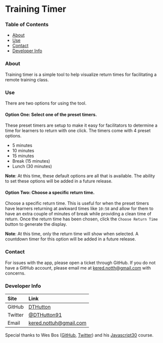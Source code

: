 # Training Timer

### Table of Contents

* [About](#about)
* [Use](#use)
* [Contact](#contact)
* [Developer Info](#developer-info)


### About

Training timer is a simple tool to help visualize return times for facilitating a remote training class.


### Use

There are two options for using the tool.

#### Option One: Select one of the preset timers.

These preset timers are setup to make it easy for facilitators to determine a time for learners to return with one click. The timers come with 4 preset options.
* 5 minutes
* 10 minutes
* 15 minutes
* Break (15 minutes)
* Lunch (30 minutes)

**Note**: At this time, these default options are all that is available. The ability to set these options will be added in a future release.

#### Option Two: Choose a specific return time.

Choose a specific return time. This is useful for when the preset timers have learners returning at awkward times like `10:58` and allow for them to have an extra couple of minutes of break while providing a clean time of return. Once the return time has been chosen, click the `Choose Return Time` button to generate the display.

**Note**: At this time, only the return time will show when selected. A countdown timer for this option will be added in a future release.


### Contact

For issues with the app, please open a ticket through GitHub. If you do not have a GitHub account, please email me at kered.notth@gmail.com with concerns.


### Developer Info

| Site | Link |
|:---|:---|
| GitHub | [DTHutton](https://github.com/DTHutton) |
| Twitter | [@DTHutton91](https://twitter.com/DTHutton91) |
| Email | [kered.nottuh@gmail.com](mailto:kered.notth@gmail.com) |

Special thanks to Wes Bos ([GitHub](https://github.com/wesbos), [Twitter](https://twitter.com/wesbos)) and his [Javascript30](https://github.com/wesbos/JavaScript30) course.
